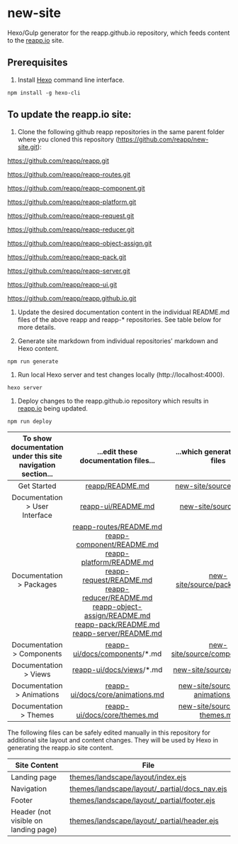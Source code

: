 # new-site
Hexo/Gulp generator for the reapp.github.io repository, which feeds content to the [reapp.io](http://reapp.io) site.

## Prerequisites

1. Install [Hexo](https://hexo.io/docs/) command line interface.
```
npm install -g hexo-cli
```

## To update the reapp.io site:

1. Clone the following github reapp repositories in the same parent folder where you cloned this repository (https://github.com/reapp/new-site.git):

  https://github.com/reapp/reapp.git

  https://github.com/reapp/reapp-routes.git

  https://github.com/reapp/reapp-component.git

  https://github.com/reapp/reapp-platform.git

  https://github.com/reapp/reapp-request.git

  https://github.com/reapp/reapp-reducer.git

  https://github.com/reapp/reapp-object-assign.git

  https://github.com/reapp/reapp-pack.git

  https://github.com/reapp/reapp-server.git

  https://github.com/reapp/reapp-ui.git

  https://github.com/reapp/reapp.github.io.git

1. Update the desired documentation content in the individual README.md files of the above reapp and reapp-\* repositories. See table below for more details.

1. Generate site markdown from individual repositories' markdown and Hexo content.
  ```
  npm run generate
  ```

1. Run local Hexo server and test changes locally (http://localhost:4000).
  ```
  hexo server
  ```

1. Deploy changes to the reapp.github.io repository which results in [reapp.io](http://reapp.io) being updated.
  ```
  npm run deploy
  ```

| To show documentation under this site navigation section... | ...edit these documentation files... | ...which generates these files |
| :---: | :---: | :---: |
| Get Started | [reapp/README.md](../reapp/README.md) | [new-site/source/start.md](./source/start.md) |
| Documentation > User Interface | [reapp-ui/README.md](../reapp-ui/README.md) | [new-site/source/ui.md](./source/ui.md) |
| Documentation > Packages | [reapp-routes/README.md](../reapp-routes/README.md)<br> [reapp-component/README.md](../reapp-component/README.md)<br> [reapp-platform/README.md](../reapp-platform/README.md)<br> [reapp-request/README.md](../reapp-request/README.md)<br> [reapp-reducer/README.md](../reapp-reducer/README.md)<br> [reapp-object-assign/README.md](../reapp-object-assign/README.md)<br> [reapp-pack/README.md](../reapp-pack/README.md)<br> [reapp-server/README.md](../reapp-server/README.md) | [new-site/source/packages.md](./source/packages.md) |
| Documentation > Components | [reapp-ui/docs/components](../reapp-ui/docs/components)/\*.md | [new-site/source/components.md](./source/components.md) |
| Documentation > Views | [reapp-ui/docs/views](../reapp-ui/docs/views)/\*.md | [new-site/source/views.md](./source/views.md) |
| Documentation > Animations | [reapp-ui/docs/core/animations.md](../reapp-ui/docs/core/animations.md) | [new-site/source/docs-animations.md](./source/docs-animations.md) |
| Documentation > Themes | [reapp-ui/docs/core/themes.md](../reapp-ui/docs/core/themes.md) | [new-site/source/docs-themes.md](./source/docs-themes.md) |

The following files can be safely edited manually in this repository for additional site layout and content changes. They will be used by Hexo in generating the reapp.io site content.

| Site Content | File |
| --- | --- |
| Landing page | [themes/landscape/layout/index.ejs](./themes/landscape/layout/index.ejs) |
| Navigation | [themes/landscape/layout/_partial/docs_nav.ejs](./themes/landscape/layout/_partial/docs_nav.ejs) |
| Footer | [themes/landscape/layout/_partial/footer.ejs](./themes/landscape/layout/_partial/footer.ejs) |
| Header (not visible on landing page) | [themes/landscape/layout/_partial/header.ejs](./themes/landscape/layout/_partial/header.ejs) |
